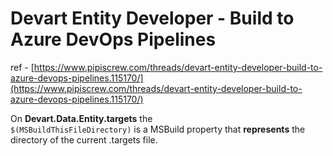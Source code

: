 # Devart Entity Developer - Build to Azure DevOps Pipelines

ref - [https://www.pipiscrew.com/threads/devart-entity-developer-build-to-azure-devops-pipelines.115170/](https://www.pipiscrew.com/threads/devart-entity-developer-build-to-azure-devops-pipelines.115170/)  

On **Devart.Data.Entity.targets** the  
`$(MSBuildThisFileDirectory)` is a MSBuild property that **represents** the directory of the current .targets file.